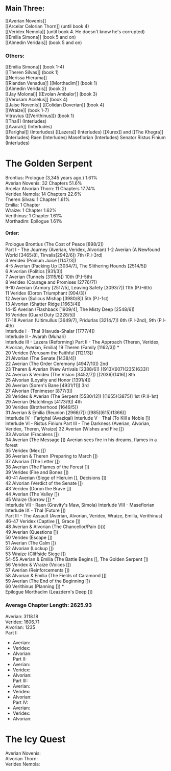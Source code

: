 ## Main Three:  
[[Averian Novenis]]  
[[Arcelar Celorian Thorn]] (until book 4)  
[[Veridex Nemola]] (until book 4. He doesn't know he's corrupted)  
[[Emilia Simona]] (book 5 and on)  
[[Almedin Veridais]] (book 5 and on)  
  
### Others:  
[[Emilia Simona]] (book 1-4)  
[[Theren Silvas]] (book 1)  
[[Nerissa Hieruma]]  
[[Riandan Venadus]]
[[Morthadim]] (book 1)  
[[Almedin Veridais]] (book 2)  
[[Jay Molonai]]
[[Evolan Ambalor]] (book 3)  
[[Verusam Acselus]] (book 4)  
[[Jaise Novenis]]
[[Colidan Doverian]] (book 4)  
[[Wraize]] (book 1-7)  
Vitruvius ([[Verithinus]]) (book 1)  
[[Thal]] (Interludes)  
[[Avarah]] (Interludes)  
[[Farighal]] (Interludes)
[[Lazera]] (Interludes)
[[Xurex]] and [[The Khegra]] (Interludes)
Raen (Interludes)
Maseflorian (Interludes)
Senator Ristus Finium (Interludes)
  
# The Golden Serpent  
  
Brontius: Prologue (3,345 years ago.) 1.61%  
Averian Novenis: 32 Chapters 51.6%  
Arcelar Alvorian Thorn: 11 Chapters 17.74%  
Veridex Nemola: 14 Chapters 22.6%  
Theren Silvas: 1 Chapter 1.61%  
Emilia: 1 Chapter  
Wraize: 1 Chapter 1.62%  
Verithinus: 1 Chapter 1.61%  
Morthadim: Epilogue 1.61%  
  
#### Order:  
Prologue Brontius (The Cost of Peace [898/2])  
Part I - The Journey  (Averian, Veridex, Alvorian)
1-2 Averian (A Newfound World [3465/8], Tirvalis[2942/6]) 7th (P.I-3rd)  
3 Veridex (Poinum Juice [1147/3])  
4-5 Averian (Packing Up [3034/7], The Slithering Hounds [2514/5])  
6 Alvorian (Politics [931/3])  
7 Averian (Tunnels [3115/6]) 10th (P.I-5th)  
8 Veridex (Courage and Promises [2776/7])  
9-10 Averian (Armory [2517/5], Leaving Safety [3093/7]) 11th (P.I-6th)  
11 Veridex (Doron Triumphant [904/3])  
12 Averian (Sulicus Mishap [3980/8]) 5th (P.I-1st)  
13 Alvorian (Shatter Ridge [1663/4])  
14-15 Averian (Flashback [1909/4], The Misty Deep [2548/6])  
16 Veridex (Guard Duty [2228/5])  
17-18 Averian (Ultimullus [3649/7], Pridurlas [3214/7]) 6th (P.I-2nd), 9th (P.I-4th)  
Interlude I - Thal (Havuda-Shalar [1777/4])  
Interlude II - Avarah (Muhari)  
Interlude III - Lazera (Reforming)
Part II - The Approach (Theren, Veridex, Alvorian, Averian, Emilia)
19 Theren (Family [1162/3]) *  
20 Veridex (Verusam the Faithful [1121/3])  
21 Alvorian (The Senate [1438/4])  
22 Averian (The Order Ceremony [4947/10]) 2nd  
23 Theren & Averian (New Arrivals [2388/6]) [(913)(607)(235)(633)]  
24 Averian & Veridex (The Vision [3452/7]) [(2036)(1416)] 8th  
25 Alvorian (Loyalty and Honor [1391/4])  
26 Averian (Soren's Bane [4931/11]) 3rd  
27 Alvorian (Tenimesor [877/3])  
28 Veridex & Averian (The Serpent [5530/12]) [(1655)(3875)] 1st (P.II-1st)  
29 Averian (Hatchlings [4173/9]) 4th  
30 Veridex (Brotherhood [1649/5])  
31 Averian & Emilia (Reunion [2966/7]) [(985)(615)(1366)]  
Interlude IV -  Farighal (Avaziqal)
Interlude V -  Thal (To Kill a Noble [])
Interlude VI - Ristus Finium
Part III - The Darkness  (Averian, Alvorian, Veridex, Theren, Wraize)
32 Averian (Wishes and Fire [])  
33 Alvorian (Fracalens [])  
34 Averian (The Message []) Averian sees fire in his dreams, flames in a forest  
35 Veridex (Mex [])  
36 Averian & Theren (Preparing to March [])  
37 Alvorian (The Letter [])  
38 Averian (The Flames of the Forest [])  
39 Veridex (Fire and Bones [])  
40-41 Averian (Siege of Hieruim [], Decisions [])  
42 Alvorian (Verdict of the Senate [])  
43 Veridex (Doron the Brave [])  
44 Averian (The Valley [])  
45 Wraize (Sorrow []} *  
Interlude VII -  Raen (Gravity's Maw, Simola)
Interlude VIII - Maseflorian  
Interlude IX - Thal (Future [])  
Part III - The Assault  (Averian, Alvorian, Veridex, Wraize, Emilia, Verithinus)
46-47 Veridex (Captive [], Grace [])  
48 Averian & Alvorian (The Chancellor/Pain []()()())  
49 Averian (Questions [])  
50 Veridex (Escape [])  
51 Averian (The Calm [])  
52 Alvorian (Lockup [])  
53 Wraize (Cliffside Siege [])  
54-55 Averian & Emilia (The Battle Begins [], The Golden Serpent [])  
56 Veridex & Wraize (Voices [])  
57 Averian (Reinforcements [])  
58 Alvorian & Emilia (The Fields of Caramond [])  
59 Averian (The End of the Beginning [])  
60 Verithinus (Planning []) *  
Epilogue Morthadim (Leazdern's Deep [])  
  
### Average Chapter Length: 2625.93  
Averian: 3118.18  
Veridex: 1606.71  
Alvorian: 1235  
Part I:  
- Averian:  
- Veridex:  
- Alvorian:  
Part II:  
- Averian:  
- Veridex:  
- Alvorian:  
Part III:  
- Averian:  
- Veridex:  
- Alvorian:  
Part IV:  
- Averian:  
- Veridex:  
- Alvorian: 
  
# The Icy Quest  
  
Averian Novenis:  
Alvorian Thorn:  
Veridex Nemola: